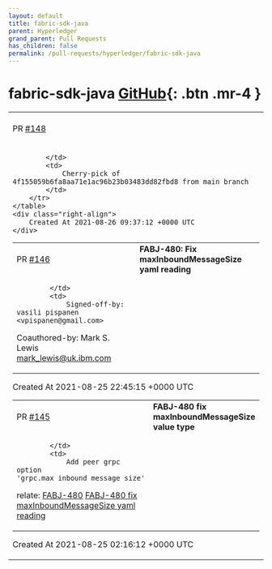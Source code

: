 ```yaml
---
layout: default
title: fabric-sdk-java
parent: Hyperledger
grand_parent: Pull Requests
has_children: false
permalink: /pull-requests/hyperledger/fabric-sdk-java
---
```


# fabric-sdk-java <span class="fs-3 right-align">[GitHub](https://github.com/hyperledger/fabric-sdk-java){: .btn .mr-4 }</span>


<div>
    <table>
        <tr>
            <td>
                PR <a href="https://github.com/hyperledger/fabric-sdk-java/pull/148" class=".btn">#148</a>
            </td>
            <td>
                <b>
                    FABJ-480: Fix maxInboundMessageSize yaml reading
                </b>
            </td>
        </tr>
        <tr>
            <td>
                
            </td>
            <td>
                Cherry-pick of 4f155059b6fa8aa71e1ac96b23b03483dd82fbd8 from main branch
            </td>
        </tr>
    </table>
    <div class="right-align">
        Created At 2021-08-26 09:37:12 +0000 UTC
    </div>
</div>

<div>
    <table>
        <tr>
            <td>
                PR <a href="https://github.com/hyperledger/fabric-sdk-java/pull/146" class=".btn">#146</a>
            </td>
            <td>
                <b>
                    FABJ-480: Fix maxInboundMessageSize yaml reading
                </b>
            </td>
        </tr>
        <tr>
            <td>
                
            </td>
            <td>
                Signed-off-by: vasili pispanen <vpispanen@gmail.com>
Coauthored-by: Mark S. Lewis <mark_lewis@uk.ibm.com>
            </td>
        </tr>
    </table>
    <div class="right-align">
        Created At 2021-08-25 22:45:15 +0000 UTC
    </div>
</div>

<div>
    <table>
        <tr>
            <td>
                PR <a href="https://github.com/hyperledger/fabric-sdk-java/pull/145" class=".btn">#145</a>
            </td>
            <td>
                <b>
                    FABJ-480 fix maxInboundMessageSize value type
                </b>
            </td>
        </tr>
        <tr>
            <td>
                
            </td>
            <td>
                Add peer grpc option 'grpc.max_inbound_message_size'

relate:
[FABJ-480](https://jira.hyperledger.org/browse/FABJ-480)
[FABJ-480 fix maxInboundMessageSize yaml reading](https://github.com/hyperledger/fabric-sdk-java/pull/140)
            </td>
        </tr>
    </table>
    <div class="right-align">
        Created At 2021-08-25 02:16:12 +0000 UTC
    </div>
</div>

